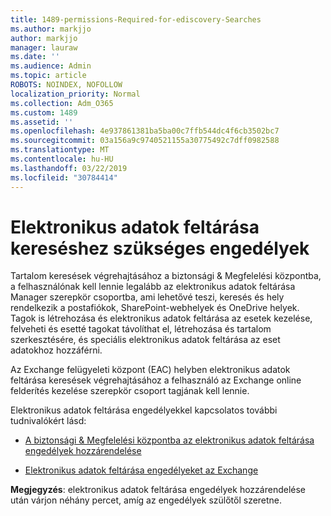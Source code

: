 ```yaml
---
title: 1489-permissions-Required-for-ediscovery-Searches
ms.author: markjjo
author: markjjo
manager: lauraw
ms.date: ''
ms.audience: Admin
ms.topic: article
ROBOTS: NOINDEX, NOFOLLOW
localization_priority: Normal
ms.collection: Adm_O365
ms.custom: 1489
ms.assetid: ''
ms.openlocfilehash: 4e937861381ba5ba00c7ffb544dc4f6cb3502bc7
ms.sourcegitcommit: 03a156a9c9740521155a30775492c7dff0982588
ms.translationtype: MT
ms.contentlocale: hu-HU
ms.lasthandoff: 03/22/2019
ms.locfileid: "30784414"
---
```

# <a name="permissions-required-for-ediscovery-searches"></a>Elektronikus adatok feltárása kereséshez szükséges engedélyek

Tartalom keresések végrehajtásához a biztonsági & Megfelelési központba, a felhasználónak kell lennie legalább az elektronikus adatok feltárása Manager szerepkör csoportba, ami lehetővé teszi, keresés és hely rendelkezik a postafiókok, SharePoint-webhelyek és OneDrive helyek. Tagok is létrehozása és elektronikus adatok feltárása az esetek kezelése, felveheti és esetté tagokat távolíthat el, létrehozása és tartalom szerkesztésére, és speciális elektronikus adatok feltárása az eset adatokhoz hozzáférni.

Az Exchange felügyeleti központ (EAC) helyben elektronikus adatok feltárása keresések végrehajtásához a felhasználó az Exchange online felderítés kezelése szerepkör csoport tagjának kell lennie.

Elektronikus adatok feltárása engedélyekkel kapcsolatos további tudnivalókért lásd: 

- [A biztonsági & Megfelelési központba az elektronikus adatok feltárása engedélyek hozzárendelése](https://docs.microsoft.com/office365/securitycompliance/assign-ediscovery-permissions)

- [Elektronikus adatok feltárása engedélyeket az Exchange](https://docs.microsoft.com/exchange/security-and-compliance/in-place-ediscovery/assign-ediscovery-permissions)

**Megjegyzés**: elektronikus adatok feltárása engedélyek hozzárendelése után várjon néhány percet, amíg az engedélyek szülőtől szeretne.
